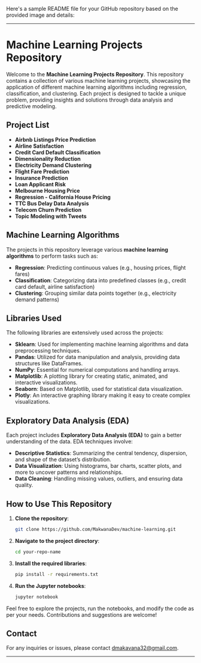 Here's a sample README file for your GitHub repository based on the provided image and details:

---

# Machine Learning Projects Repository

Welcome to the **Machine Learning Projects Repository**. This repository contains a collection of various machine learning projects, showcasing the application of different machine learning algorithms including regression, classification, and clustering. Each project is designed to tackle a unique problem, providing insights and solutions through data analysis and predictive modeling.

## Project List

- **Airbnb Listings Price Prediction**
- **Airline Satisfaction**
- **Credit Card Default Classification**
- **Dimensionality Reduction**
- **Electricity Demand Clustering**
- **Flight Fare Prediction**
- **Insurance Prediction**
- **Loan Applicant Risk**
- **Melbourne Housing Price**
- **Regression - California House Pricing**
- **TTC Bus Delay Data Analysis**
- **Telecom Churn Prediction**
- **Topic Modeling with Tweets**

## Machine Learning Algorithms

The projects in this repository leverage various **machine learning algorithms** to perform tasks such as:

- **Regression**: Predicting continuous values (e.g., housing prices, flight fares)
- **Classification**: Categorizing data into predefined classes (e.g., credit card default, airline satisfaction)
- **Clustering**: Grouping similar data points together (e.g., electricity demand patterns)

## Libraries Used

The following libraries are extensively used across the projects:

- **Sklearn**: Used for implementing machine learning algorithms and data preprocessing techniques.
- **Pandas**: Utilized for data manipulation and analysis, providing data structures like DataFrames.
- **NumPy**: Essential for numerical computations and handling arrays.
- **Matplotlib**: A plotting library for creating static, animated, and interactive visualizations.
- **Seaborn**: Based on Matplotlib, used for statistical data visualization.
- **Plotly**: An interactive graphing library making it easy to create complex visualizations.

## Exploratory Data Analysis (EDA)

Each project includes **Exploratory Data Analysis (EDA)** to gain a better understanding of the data. EDA techniques involve:

- **Descriptive Statistics**: Summarizing the central tendency, dispersion, and shape of the dataset’s distribution.
- **Data Visualization**: Using histograms, bar charts, scatter plots, and more to uncover patterns and relationships.
- **Data Cleaning**: Handling missing values, outliers, and ensuring data quality.

## How to Use This Repository

1. **Clone the repository**:
   ```sh
   git clone https://github.com/MakwanaDev/machine-learning.git
   ```
2. **Navigate to the project directory**:
   ```sh
   cd your-repo-name
   ```
3. **Install the required libraries**:
   ```sh
   pip install -r requirements.txt
   ```
4. **Run the Jupyter notebooks**:
   ```sh
   jupyter notebook
   ```

Feel free to explore the projects, run the notebooks, and modify the code as per your needs. Contributions and suggestions are welcome!

## Contact

For any inquiries or issues, please contact dmakavana32@gmail.com.

---
